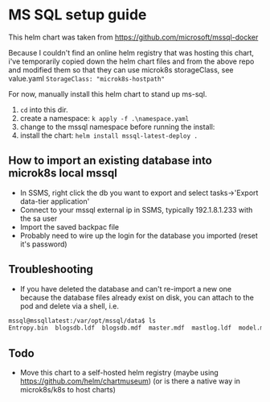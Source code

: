 # MS SQL setup guide

This helm chart was taken from https://github.com/microsoft/mssql-docker

Because I couldn't find an online helm registry that was hosting this chart, i've temporarily copied down the helm chart files and from the above repo and modified them so that they can use microk8s storageClass, see value.yaml `StorageClass: "microk8s-hostpath"`

For now, manually install this helm chart to stand up ms-sql.

1. `cd` into this dir.
2. create a namespace: `k apply -f .\namespace.yaml`
3. change to the mssql namespace before running the install:
4. install the chart: `helm install mssql-latest-deploy .`

## How to import an existing database into microk8s local mssql

- In SSMS, right click the db you want to export and select tasks->'Export data-tier application'
- Connect to your mssql external ip in SSMS, typically 192.1.8.1.233 with the sa user
- Import the saved backpac file
- Probably need to wire up the login for the database you imported (reset it's password)

## Troubleshooting

- If you have deleted the database and can't re-import a new one because the database files already exist on disk, you can attach to the pod and delete via a shell, i.e.

```bash
mssql@mssqllatest:/var/opt/mssql/data$ ls
Entropy.bin  blogsdb.ldf  blogsdb.mdf  master.mdf  mastlog.ldf  model.mdf  model_msdbdata.mdf  model_msdblog.ldf  model_replicatedmaster.ldf  model_replicatedmaster.mdf  modellog.ldf  msdbdata.mdf  msdblog.ldf  tempdb.mdf  templog.ldf
```

## Todo

- Move this chart to a self-hosted helm registry (maybe using https://github.com/helm/chartmuseum) (or is there a native way in microk8s/k8s to host charts)

  